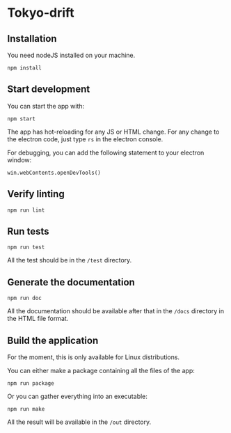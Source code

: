 # Tokyo-drift

## Installation

You need nodeJS installed on your machine.

```
npm install
```

## Start development

You can start the app with:
```
npm start
```

The app has hot-reloading for any JS or HTML change. For any change to the electron code, just type `rs` in the electron console.

For debugging, you can add the following statement to your electron window:
```
win.webContents.openDevTools()
```

## Verify linting

```
npm run lint
```

## Run tests

```
npm run test
```

All the test should be in the `/test` directory.

## Generate the documentation

```
npm run doc
```

All the documentation should be available after that in the `/docs` directory in the HTML file format.

## Build the application

For the moment, this is only available for Linux distributions.

You can either make a package containing all the files of the app:
```
npm run package
```

Or you can gather everything into an executable:
```
npm run make
```

All the result will be available in the `/out` directory.